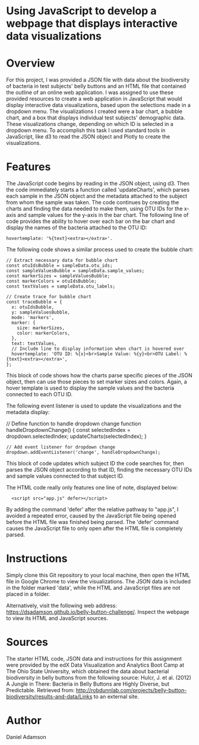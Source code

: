 # Using JavaScript to develop a webpage that displays interactive data visualizations

# Overview
For this project, I was provided a JSON file with data about the biodiversity of bacteria in test subjects' belly buttons and an HTML file that contained the outline of an online web application.
I was assigned to use these provided resources to create a web application in JavaScript that would display interactive data visualizations, based upon the selections made in a dropdown menu.
The visualizations I created were a bar chart, a bubble chart, and a box that displays individual test subjects' demographic data. These visualizations change, depending on which ID is selected in a dropdown menu.
To accomplish this task I used standard tools in JavaScript, like d3 to read the JSON object and Plotly to create the visualizations.

# Features
The JavaScript code begins by reading in the JSON object, using d3. Then the code immediately starts a function called 'updateCharts', which parses each sample in the JSON object and the metadata attached to the subject from whom the sample was taken.
The code continues by creating the charts and finding the data needed to make them, using OTU IDs for the x-axis and sample values for the y-axis in the bar chart. The following line of code provides the ability to hover over each bar on the bar chart and display the names of the bacteria attached to the OTU ID: 
    
    hovertemplate: '%{text}<extra></extra>'.

The following code shows a similar process used to create the bubble chart:

    // Extract necessary data for bubble chart
    const otuIdsBubble = sampleData.otu_ids;
    const sampleValuesBubble = sampleData.sample_values;
    const markerSizes = sampleValuesBubble;
    const markerColors = otuIdsBubble;
    const textValues = sampleData.otu_labels;

    // Create trace for bubble chart
    const traceBubble = {
      x: otuIdsBubble,
      y: sampleValuesBubble,
      mode: 'markers',
      marker: {
        size: markerSizes,
        color: markerColors,
      },
      text: textValues,
      // Include line to display information when chart is hovered over
      hovertemplate: 'OTU ID: %{x}<br>Sample Value: %{y}<br>OTU Label: %{text}<extra></extra>',
    };

This block of code shows how the charts parse specific pieces of the JSON object, then can use those pieces to set marker sizes and colors. Again, a hover template is used to display the sample values and the bacteria connected to each OTU ID.

The following event listener is used to update the visualizations and the metadata display:

   // Define function to handle dropdown change
    function handleDropdownChange() {
      const selectedIndex = dropdown.selectedIndex;
      updateCharts(selectedIndex);
    }

    // Add event listener for dropdown change
    dropdown.addEventListener('change', handleDropdownChange);

This block of code updates which subject ID the code searches for, then parses the JSON object according to that ID, finding the necessary OTU IDs and sample values connected to that subject ID.

The HTML code really only features one line of note, displayed below:

      <script src="app.js" defer></script>

By adding the command 'defer' after the relative pathway to "app.js", I avoided a repeated error, caused by the JavaScript file being opened before the HTML file was finished being parsed. The 'defer' command causes the JavaScript file to only open after the HTML file is completely parsed. 

# Instructions
Simply clone this Git repository to your local machine, then open the HTML file in Google Chrome to view the visualizations. The JSON data is included in the folder marked 'data', while the HTML and JavaScript files are not placed in a folder.

Alternatively, visit the following web address: https://dsadamson.github.io/belly-button-challenge/. Inspect the webpage to view its HTML and JavaScript sources.

# Sources
The starter HTML code, JSON data and instructions for this assignment were provided by the edX Data Visualization and Analytics Boot Camp at The Ohio State University, which obtained the data about bacterial biodiversity in belly buttons from the following source:
Hulcr, J. et al. (2012) A Jungle in There: Bacteria in Belly Buttons are Highly Diverse, but Predictable. Retrieved from: http://robdunnlab.com/projects/belly-button-biodiversity/results-and-data/Links to an external site.

# Author
Daniel Adamson
